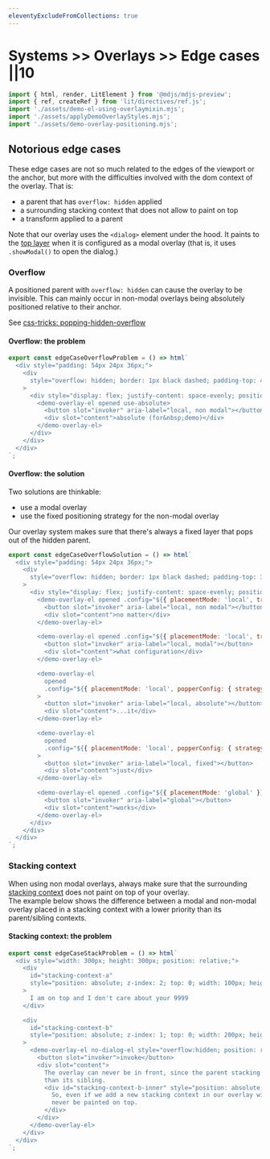 ```yaml
---
eleventyExcludeFromCollections: true
---
```


# Systems >> Overlays >> Edge cases ||10

```js script
import { html, render, LitElement } from '@mdjs/mdjs-preview';
import { ref, createRef } from 'lit/directives/ref.js';
import './assets/demo-el-using-overlaymixin.mjs';
import './assets/applyDemoOverlayStyles.mjs';
import './assets/demo-overlay-positioning.mjs';
```

## Notorious edge cases

These edge cases are not so much related to the edges of the viewport or the anchor, but more with the difficulties involved with the dom context of the overlay.
That is:

- a parent that has `overflow: hidden` applied
- a surrounding stacking context that does not allow to paint on top
- a transform applied to a parent

Note that our overlay uses the `<dialog>` element under the hood. It paints to the [top layer](https://github.com/whatwg/html/issues/4633) when it is configured as a modal overlay (that is, it uses `.showModal()` to open the dialog.)

### Overflow

A positioned parent with `overflow: hidden` can cause the overlay to be invisible. This can mainly occur in non-modal overlays being absolutely
positioned relative to their anchor.

See [css-tricks: popping-hidden-overflow](https://css-tricks.com/popping-hidden-overflow/#aa-the-solution)

#### Overflow: the problem

```js preview-story
export const edgeCaseOverflowProblem = () => html`
  <div style="padding: 54px 24px 36px;">
    <div
      style="overflow: hidden; border: 1px black dashed; padding-top: 44px; padding-bottom: 16px;"
    >
      <div style="display: flex; justify-content: space-evenly; position: relative;">
        <demo-overlay-el opened use-absolute>
          <button slot="invoker" aria-label="local, non modal"></button>
          <div slot="content">absolute (for&nbsp;demo)</div>
        </demo-overlay-el>
      </div>
    </div>
  </div>
`;
```

#### Overflow: the solution

Two solutions are thinkable:

- use a modal overlay
- use the fixed positioning strategy for the non-modal overlay

Our overlay system makes sure that there's always a fixed layer that pops out of the hidden parent.

```js preview-story
export const edgeCaseOverflowSolution = () => html`
  <div style="padding: 54px 24px 36px;">
    <div
      style="overflow: hidden; border: 1px black dashed; padding-top: 36px; padding-bottom: 16px;"
    >
      <div style="display: flex; justify-content: space-evenly; position: relative;">
        <demo-overlay-el opened .config="${{ placementMode: 'local', trapsKeyboardFocus: false }}">
          <button slot="invoker" aria-label="local, non modal"></button>
          <div slot="content">no matter</div>
        </demo-overlay-el>

        <demo-overlay-el opened .config="${{ placementMode: 'local', trapsKeyboardFocus: true }}">
          <button slot="invoker" aria-label="local, modal"></button>
          <div slot="content">what configuration</div>
        </demo-overlay-el>

        <demo-overlay-el
          opened
          .config="${{ placementMode: 'local', popperConfig: { strategy: 'absolute' } }}"
        >
          <button slot="invoker" aria-label="local, absolute"></button>
          <div slot="content">...it</div>
        </demo-overlay-el>

        <demo-overlay-el
          opened
          .config="${{ placementMode: 'local', popperConfig: { strategy: 'fixed' } }}"
        >
          <button slot="invoker" aria-label="local, fixed"></button>
          <div slot="content">just</div>
        </demo-overlay-el>

        <demo-overlay-el opened .config="${{ placementMode: 'global' }}">
          <button slot="invoker" aria-label="global"></button>
          <div slot="content">works</div>
        </demo-overlay-el>
      </div>
    </div>
  </div>
`;
```

### Stacking context

When using non modal overlays, always make sure that the surrounding [stacking context](https://developer.mozilla.org/en-US/docs/Web/CSS/CSS_Positioning/Understanding_z_index/The_stacking_context) does not paint on top of your overlay.  
The example below shows the difference between a modal and non-modal overlay placed in a stacking context with a lower priority than its parent/sibling contexts.

#### Stacking context: the problem

```js preview-story
export const edgeCaseStackProblem = () => html`
  <div style="width: 300px; height: 300px; position: relative;">
    <div
      id="stacking-context-a"
      style="position: absolute; z-index: 2; top: 0; width: 100px; height: 200px;"
    >
      I am on top and I don't care about your 9999
    </div>

    <div
      id="stacking-context-b"
      style="position: absolute; z-index: 1; top: 0; width: 200px; height: 200px;"
    >
      <demo-overlay-el no-dialog-el style="overflow:hidden; position: relative;">
        <button slot="invoker">invoke</button>
        <div slot="content">
          The overlay can never be in front, since the parent stacking context has a lower priority
          than its sibling.
          <div id="stacking-context-b-inner" style="position: absolute; z-index: 9999;">
            So, even if we add a new stacking context in our overlay with z-index 9999, it will
            never be painted on top.
          </div>
        </div>
      </demo-overlay-el>
    </div>
  </div>
`;
```
